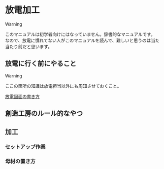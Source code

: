 # 放電加工

> [!WARNING]
> このマニュアルは初学者向けにはなっていません。辞書的なマニュアルです。  
> なので、放電に慣れてない人がこのマニュアルを読んで、難しいと思うのは当た当たり前だと思います。  

## 放電に行く前にやること

> [!WARNING]
> ここの箇所の知識は放電担当以外にも周知させておくこと。

[放電図面の書き方](./before/draw)

## 創造工房のルール的なやつ

## 加工

### セットアップ作業

### 母材の置き方